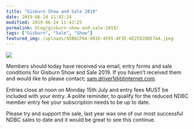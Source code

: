 ```yaml
---
title: "Gisburn Show and Sale 2019"
date: 2019-06-24 11:42:24
modified: 2019-06-24 11:42:25
permalink: blog/gisburn-show-and-sale-2019/
tags: ["Gisburn", "Sale", "Show"]
featured_img: /uploads/45B6CF04-9010-4F65-AF3E-AE25920DE7AA.jpeg
---
```


![](/uploads/45B6CF04-9010-4F65-AF3E-AE25920DE7AA.jpeg)

Members should today have received via email, entry forms and sale conditions for Gisburn Show and Sale 2019. If you haven’t received them and would like to please contact; sam.driver1@btinternet.com.

Entries close at noon on Monday 15th July and entry fees MUST be included with your entry. A polite reminder, to qualify for the reduced NDBC member entry fee your subscription needs to be up to date.

Please try and support the sale, last year was one of our most successful NDBC sales to date and it would be great to see this continue.
